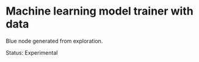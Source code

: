# Machine learning model trainer with data

Blue node generated from exploration.

Status: Experimental